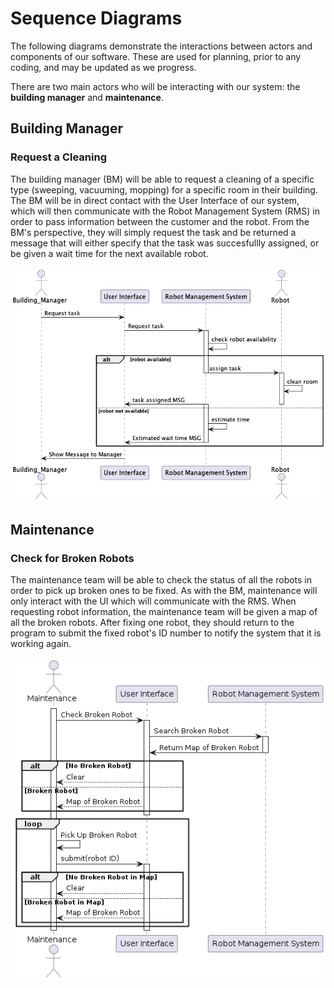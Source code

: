 # Sequence Diagrams

The following diagrams demonstrate the interactions between actors and components of our software. These are used for planning, prior to any coding, and may be updated as we progress.

There are two main actors who will be interacting with our system: the **building manager** and **maintenance**. 

## **Building Manager**
### **Request a Cleaning**
The building manager (BM) will be able to request a cleaning of a specific type (sweeping, vacuuming, mopping) for a specific room in their building. The BM will be in direct contact with the User Interface of our system, which will then communicate with the Robot Management System (RMS) in order to pass information between the customer and the robot. From the BM's perspective, they will simply request the task and be returned a message that will either specify that the task was succesfullly assigned, or be given a wait time for the next available robot.

![](BM_UI_RMS_RBT.png)


## **Maintenance**
### **Check for Broken Robots**
The maintenance team will be able to check the status of all the robots in order to pick up broken ones to be fixed. As with the BM, maintenance will only interact with the UI which will communicate with the RMS. When requesting robot information, the maintenance team will be given a map of all the broken robots. After fixing one robot, they should return to the program to submit the fixed robot's ID number to notify the system that it is working again.

![](maintenance_UI_RMS.png)